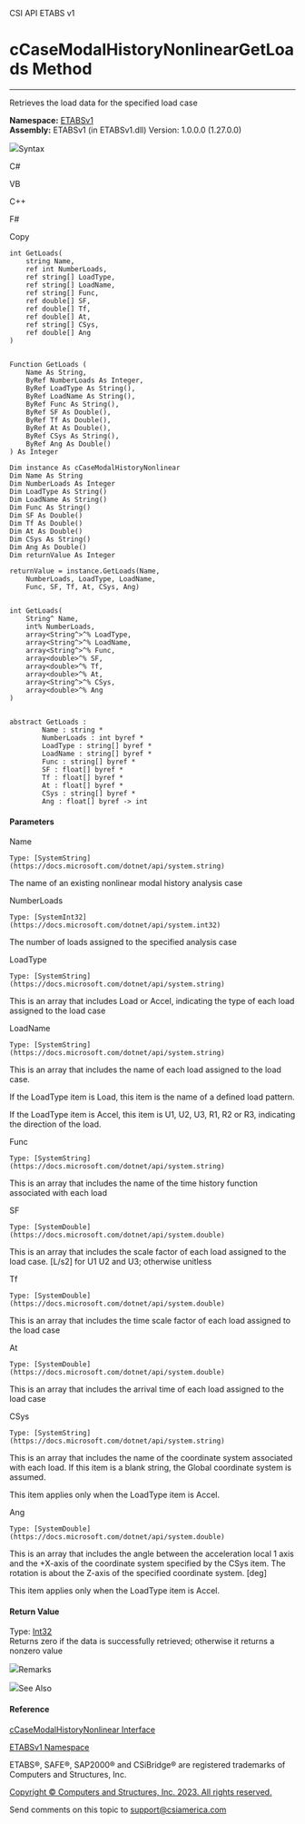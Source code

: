 ﻿

CSI API ETABS v1

# cCaseModalHistoryNonlinearGetLoads Method  
  
---  
  
Retrieves the load data for the specified load case

**Namespace:** [ETABSv1](2780f1b8-2033-5289-2298-1cdb2a7508d9.htm)  
**Assembly:** ETABSv1 (in ETABSv1.dll) Version: 1.0.0.0 (1.27.0.0)

![](../icons/SectionExpanded.png)Syntax

C#

VB

C++

F#

Copy

    
    
    int GetLoads(
    	string Name,
    	ref int NumberLoads,
    	ref string[] LoadType,
    	ref string[] LoadName,
    	ref string[] Func,
    	ref double[] SF,
    	ref double[] Tf,
    	ref double[] At,
    	ref string[] CSys,
    	ref double[] Ang
    )
    
    
    Function GetLoads ( 
    	Name As String,
    	ByRef NumberLoads As Integer,
    	ByRef LoadType As String(),
    	ByRef LoadName As String(),
    	ByRef Func As String(),
    	ByRef SF As Double(),
    	ByRef Tf As Double(),
    	ByRef At As Double(),
    	ByRef CSys As String(),
    	ByRef Ang As Double()
    ) As Integer
    
    Dim instance As cCaseModalHistoryNonlinear
    Dim Name As String
    Dim NumberLoads As Integer
    Dim LoadType As String()
    Dim LoadName As String()
    Dim Func As String()
    Dim SF As Double()
    Dim Tf As Double()
    Dim At As Double()
    Dim CSys As String()
    Dim Ang As Double()
    Dim returnValue As Integer
    
    returnValue = instance.GetLoads(Name, 
    	NumberLoads, LoadType, LoadName, 
    	Func, SF, Tf, At, CSys, Ang)
    
    
    int GetLoads(
    	String^ Name, 
    	int% NumberLoads, 
    	array<String^>^% LoadType, 
    	array<String^>^% LoadName, 
    	array<String^>^% Func, 
    	array<double>^% SF, 
    	array<double>^% Tf, 
    	array<double>^% At, 
    	array<String^>^% CSys, 
    	array<double>^% Ang
    )
    
    
    abstract GetLoads : 
            Name : string * 
            NumberLoads : int byref * 
            LoadType : string[] byref * 
            LoadName : string[] byref * 
            Func : string[] byref * 
            SF : float[] byref * 
            Tf : float[] byref * 
            At : float[] byref * 
            CSys : string[] byref * 
            Ang : float[] byref -> int 
    

#### Parameters

Name

    Type: [SystemString](https://docs.microsoft.com/dotnet/api/system.string)  
The name of an existing nonlinear modal history analysis case

NumberLoads

    Type: [SystemInt32](https://docs.microsoft.com/dotnet/api/system.int32)  
The number of loads assigned to the specified analysis case

LoadType

    Type: [SystemString](https://docs.microsoft.com/dotnet/api/system.string)  
This is an array that includes Load or Accel, indicating the type of each load
assigned to the load case

LoadName

    Type: [SystemString](https://docs.microsoft.com/dotnet/api/system.string)  
This is an array that includes the name of each load assigned to the load
case.

If the LoadType item is Load, this item is the name of a defined load pattern.

If the LoadType item is Accel, this item is U1, U2, U3, R1, R2 or R3,
indicating the direction of the load.

Func

    Type: [SystemString](https://docs.microsoft.com/dotnet/api/system.string)  
This is an array that includes the name of the time history function
associated with each load

SF

    Type: [SystemDouble](https://docs.microsoft.com/dotnet/api/system.double)  
This is an array that includes the scale factor of each load assigned to the
load case. [L/s2] for U1 U2 and U3; otherwise unitless

Tf

    Type: [SystemDouble](https://docs.microsoft.com/dotnet/api/system.double)  
This is an array that includes the time scale factor of each load assigned to
the load case

At

    Type: [SystemDouble](https://docs.microsoft.com/dotnet/api/system.double)  
This is an array that includes the arrival time of each load assigned to the
load case

CSys

    Type: [SystemString](https://docs.microsoft.com/dotnet/api/system.string)  
This is an array that includes the name of the coordinate system associated
with each load. If this item is a blank string, the Global coordinate system
is assumed.

This item applies only when the LoadType item is Accel.

Ang

    Type: [SystemDouble](https://docs.microsoft.com/dotnet/api/system.double)  
This is an array that includes the angle between the acceleration local 1 axis
and the +X-axis of the coordinate system specified by the CSys item. The
rotation is about the Z-axis of the specified coordinate system. [deg]

This item applies only when the LoadType item is Accel.

#### Return Value

Type: [Int32](https://docs.microsoft.com/dotnet/api/system.int32)  
Returns zero if the data is successfully retrieved; otherwise it returns a
nonzero value

![](../icons/SectionExpanded.png)Remarks

![](../icons/SectionExpanded.png)See Also

#### Reference

[cCaseModalHistoryNonlinear
Interface](b51a1358-051c-8c42-1694-daa3f7d6bc25.htm)

[ETABSv1 Namespace](2780f1b8-2033-5289-2298-1cdb2a7508d9.htm)

ETABS®, SAFE®, SAP2000® and CSiBridge® are registered trademarks of Computers
and Structures, Inc.  

[Copyright © Computers and Structures, Inc. 2023. All rights
reserved.](http://www.csiamerica.com)

Send comments on this topic to
[support@csiamerica.com](mailto:support%40csiamerica.com?Subject=CSI%20API%20ETABS%20v1)

